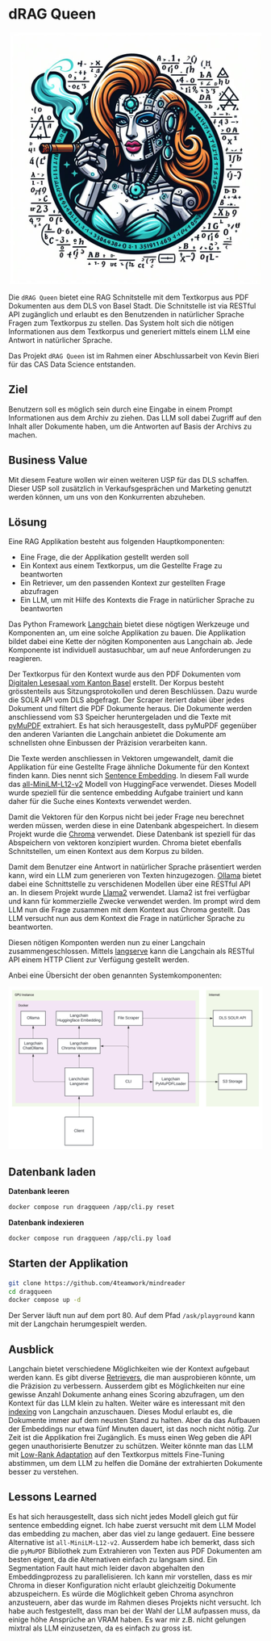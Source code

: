 # dRAG Queen

<p align="center">
  <img src="./logo.jpeg" width="500px" />
</p>

Die `dRAG Queen` bietet eine RAG Schnitstelle mit dem Textkorpus aus PDF Dokumenten aus dem DLS von Basel Stadt. Die Schnitstelle ist via RESTful API zugänglich und erlaubt es den Benutzenden in natürlicher Sprache Fragen zum Textkorpus zu stellen. Das System holt sich die nötigen Informationen aus dem Textkorpus und generiert mittels einem LLM eine Antwort in natürlicher Sprache.

Das Projekt `dRAG Queen` ist im Rahmen einer Abschlussarbeit von Kevin Bieri für das CAS Data Science entstanden.

## Ziel

Benutzern soll es möglich sein durch eine Eingabe in einem Prompt Informationen aus dem Archiv zu ziehen. Das LLM soll dabei Zugriff auf den Inhalt aller Dokumente haben, um die Antworten auf Basis der Archivs zu machen.

## Business Value

Mit diesem Feature wollen wir einen weiteren USP für das DLS schaffen. Dieser USP soll zusätzlich in Verkaufsgesprächen und Marketing genutzt werden können, um uns von den Konkurrenten abzuheben.

## Lösung

Eine RAG Applikation besteht aus folgenden Hauptkomponenten:
- Eine Frage, die der Applikation gestellt werden soll
- Ein Kontext aus einem Textkorpus, um die Gestellte Frage zu beantworten
- Ein Retriever, um den passenden Kontext zur gestellten Frage abzufragen
- Ein LLM, um mit Hilfe des Kontexts die Frage in natürlicher Sprache zu beantworten

Das Python Framework [Langchain](https://www.langchain.com/) bietet diese nögtigen Werkzeuge und Komponenten an, um eine solche Applikation zu bauen. Die Applikation bildet dabei eine Kette der nögiten Komponenten aus Langchain ab. Jede Komponente ist individuell austasuchbar, um auf neue Anforderungen zu reagieren.

Der Textkorpus für den Kontext wurde aus den PDF Dokumenten vom [Digitalen Lesesaal vom Kanton Basel](https://dls.staatsarchiv.bs.ch) erstellt. Der Korpus besteht grösstenteils aus Sitzungsprotokollen und deren Beschlüssen. Dazu wurde die SOLR API vom DLS abgefragt. Der Scraper iteriert dabei über jedes Dokument und filtert die PDF Dokumente heraus. Die Dokumente werden anschliessend vom S3 Speicher heruntergeladen und die Texte mit [pyMuPDF](https://pymupdf.readthedocs.io/en/latest/) extrahiert. Es hat sich herausgestellt, dass pyMuPDF gegenüber den anderen Varianten die Langchain anbietet die Dokumente am schnellsten ohne Einbussen der Präzision verarbeiten kann.

Die Texte werden anschliessen in Vektoren umgewandelt, damit die Applikation für eine Gestellte Frage ähnliche Dokumente für den Kontext finden kann. Dies nennt sich [Sentence Embedding](https://www.wikiwand.com/en/Sentence_embedding). In diesem Fall wurde das [all-MiniLM-L12-v2](https://huggingface.co/sentence-transformers/all-MiniLM-L12-v2) Modell von HuggingFace verwendet. Dieses Modell wurde speziell für die sentence embedding Aufgabe trainiert und kann daher für die Suche eines Kontexts verwendet werden.

Damit die Vektoren für den Korpus nicht bei jeder Frage neu berechnet werden müssen, werden diese in eine Datenbank abgespeichert. In diesem Projekt wurde die [Chroma](https://www.trychroma.com/) verwendet. Diese Datenbank ist speziell für das Abspeichern von vektoren konzipiert wurden. Chroma bietet ebenfalls Schnitstellen, um einen Kontext aus dem Korpus zu bilden.

Damit dem Benutzer eine Antwort in natürlicher Sprache präsentiert werden kann, wird ein LLM zum generieren von Texten hinzugezogen. [Ollama](https://ollama.ai/) bietet dabei eine Schnittstelle zu verschidenen Modellen über eine RESTful API an. In diesem Projekt wurde [Llama2](https://ai.meta.com/llama/) verwendet. Llama2 ist frei verfügbar und kann für kommerzielle Zwecke verwendet werden. Im prompt wird dem LLM nun die Frage zusammen mit dem Kontext aus Chroma gestellt. Das LLM versucht nun aus dem Kontext die Frage in natürlicher Sprache zu beantworten.

Diesen nötigen Komponten werden nun zu einer Langchain zusammengeschlossen. Mittels [langserve](https://python.langchain.com/docs/langserve) kann die Langchain als RESTful API einem HTTP Client zur Verfügung gestellt werden.

Anbei eine Übersicht der oben genannten Systemkomponenten:
<p align="center">
  <img src="./system_diagram.svg" />
</p>

## Datenbank laden

**Datenbank leeren**

``` bash
docker compose run dragqueen /app/cli.py reset
```

**Datenbank indexieren**

``` bash
docker compose run dragqueen /app/cli.py load
```

## Starten der Applikation

``` bash
git clone https://github.com/4teamwork/mindreader
cd dragqueen
docker compose up -d
```

Der Server läuft nun auf dem port 80. Auf dem Pfad `/ask/playground` kann mit der Langchain herumgespielt werden.

## Ausblick

Langchain bietet verschiedene Möglichkeiten wie der Kontext aufgebaut werden kann. Es gibt diverse [Retrievers](https://python.langchain.com/docs/modules/data_connection/retrievers/), die man ausprobieren könnte, um die Präzision zu verbessern. Ausserdem gibt es Möglichkeiten nur eine gewisse Anzahl Dokumente anhang eines Scoring abzufragen, um den Kontext für das LLM klein zu halten. Weiter wäre es interessant mit den [indexing](https://python.langchain.com/docs/modules/data_connection/indexing) von Langchain anzuschauen. Dieses Modul erlaubt es, die Dokumente immer auf dem neusten Stand zu halten. Aber da das Aufbauen der Embeddings nur etwa fünf Minuten dauert, ist das noch nicht nötig. Zur Zeit ist die Applikation frei Zugänglich. Es muss einen Weg geben die API gegen unauthorisierte Benutzer zu schützen. Weiter könnte man das LLM mit [Low-Rank Adaptation](https://arxiv.org/abs/2106.09685) auf den Textkorpus mittels Fine-Tuning abstimmen, um dem LLM zu helfen die Domäne der extrahierten Dokumente besser zu verstehen.


## Lessons Learned

Es hat sich herausgestellt, dass sich nicht jedes Modell gleich gut für sentence embedding eignet. Ich habe zuerst versucht mit dem LLM Model das embedding zu machen, aber das viel zu lange gedauert. Eine bessere Alternative ist `all-MiniLM-L12-v2`. Ausserdem habe ich bemerkt, dass sich die `pyMuPDF` Bibliothek zum Extrahieren von Texten aus PDF Dokumenten am besten eigent, da die Alternativen einfach zu langsam sind. Ein Segmentation Fault haut mich leider davon abgehalten den Embeddingprozess zu parallelisieren. Ich kann mir vorstellen, dass es mir Chroma in dieser Konfiguration nicht erlaubt gleichzeitig Dokumente abzuspeichern. Es würde die Möglichkeit geben Chroma asynchron anzusteuern, aber das wurde im Rahmen dieses Projekts nicht versucht. Ich habe auch festgestellt, dass man bei der Wahl der LLM aufpassen muss, da einige höhe Ansprüche an VRAM haben. Es war mir z.B. nicht gelungen mixtral als LLM einzusetzen, da es einfach zu gross ist.
